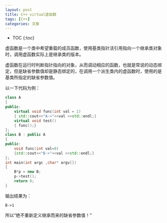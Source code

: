 ```yaml
---
layout: post
title: C++ virtual虚函数
tags: [C++]
categories: 文章
---
```


* TOC
{:toc}

虚函数是一个类中希望重载的成员函数，使用基类指针活引用指向一个继承类对象时，调用虚函数实际上是继承类的版本。

虚函数在运行时判断指针指向的对象，从而调动相应的函数，也就是常说的动态绑定，但是缺省参数值却是静态绑定的，在调用一个派生类内的虚函数时，使用的是基类所指定的缺省参数值。

以一下代码为例：

```c++
class A
{
public:
    virtual void func(int val = 1)
    { std::cout<<"A->"<<val <<std::endl;}
    virtual void test()
    { func();}
};
class B : public A
{
public:
    void func(int val=0)
    {std::cout<<"B->"<<val <<std::endl;}
};
int main(int argc ,char* argv[])
{
    B*p = new B;
    p->test();
    return 0;
}
```

输出结果为：

```shell
B->1
```

所以“绝不重新定义继承而来的缺省参数值！”